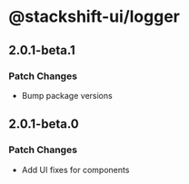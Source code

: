 # @stackshift-ui/logger

## 2.0.1-beta.1

### Patch Changes

- Bump package versions

## 2.0.1-beta.0

### Patch Changes

- Add UI fixes for components
